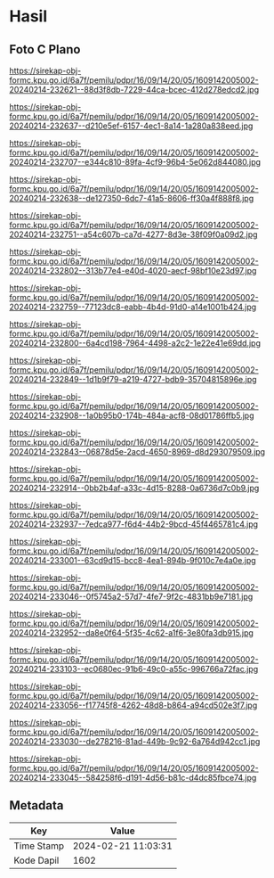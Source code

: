 # Hasil

## Foto C Plano

https://sirekap-obj-formc.kpu.go.id/6a7f/pemilu/pdpr/16/09/14/20/05/1609142005002-20240214-232621--88d3f8db-7229-44ca-bcec-412d278edcd2.jpg

https://sirekap-obj-formc.kpu.go.id/6a7f/pemilu/pdpr/16/09/14/20/05/1609142005002-20240214-232637--d210e5ef-6157-4ec1-8a14-1a280a838eed.jpg

https://sirekap-obj-formc.kpu.go.id/6a7f/pemilu/pdpr/16/09/14/20/05/1609142005002-20240214-232707--e344c810-89fa-4cf9-96b4-5e062d844080.jpg

https://sirekap-obj-formc.kpu.go.id/6a7f/pemilu/pdpr/16/09/14/20/05/1609142005002-20240214-232638--de127350-6dc7-41a5-8606-ff30a4f888f8.jpg

https://sirekap-obj-formc.kpu.go.id/6a7f/pemilu/pdpr/16/09/14/20/05/1609142005002-20240214-232751--a54c607b-ca7d-4277-8d3e-38f09f0a09d2.jpg

https://sirekap-obj-formc.kpu.go.id/6a7f/pemilu/pdpr/16/09/14/20/05/1609142005002-20240214-232802--313b77e4-e40d-4020-aecf-98bf10e23d97.jpg

https://sirekap-obj-formc.kpu.go.id/6a7f/pemilu/pdpr/16/09/14/20/05/1609142005002-20240214-232759--77123dc8-eabb-4b4d-91d0-a14e1001b424.jpg

https://sirekap-obj-formc.kpu.go.id/6a7f/pemilu/pdpr/16/09/14/20/05/1609142005002-20240214-232800--6a4cd198-7964-4498-a2c2-1e22e41e69dd.jpg

https://sirekap-obj-formc.kpu.go.id/6a7f/pemilu/pdpr/16/09/14/20/05/1609142005002-20240214-232849--1d1b9f79-a219-4727-bdb9-35704815896e.jpg

https://sirekap-obj-formc.kpu.go.id/6a7f/pemilu/pdpr/16/09/14/20/05/1609142005002-20240214-232908--1a0b95b0-174b-484a-acf8-08d01786ffb5.jpg

https://sirekap-obj-formc.kpu.go.id/6a7f/pemilu/pdpr/16/09/14/20/05/1609142005002-20240214-232843--06878d5e-2acd-4650-8969-d8d293079509.jpg

https://sirekap-obj-formc.kpu.go.id/6a7f/pemilu/pdpr/16/09/14/20/05/1609142005002-20240214-232914--0bb2b4af-a33c-4d15-8288-0a6736d7c0b9.jpg

https://sirekap-obj-formc.kpu.go.id/6a7f/pemilu/pdpr/16/09/14/20/05/1609142005002-20240214-232937--7edca977-f6d4-44b2-9bcd-45f4465781c4.jpg

https://sirekap-obj-formc.kpu.go.id/6a7f/pemilu/pdpr/16/09/14/20/05/1609142005002-20240214-233001--63cd9d15-bcc8-4ea1-894b-9f010c7e4a0e.jpg

https://sirekap-obj-formc.kpu.go.id/6a7f/pemilu/pdpr/16/09/14/20/05/1609142005002-20240214-233046--0f5745a2-57d7-4fe7-9f2c-4831bb9e7181.jpg

https://sirekap-obj-formc.kpu.go.id/6a7f/pemilu/pdpr/16/09/14/20/05/1609142005002-20240214-232952--da8e0f64-5f35-4c62-a1f6-3e80fa3db915.jpg

https://sirekap-obj-formc.kpu.go.id/6a7f/pemilu/pdpr/16/09/14/20/05/1609142005002-20240214-233103--ec0680ec-91b6-49c0-a55c-996766a72fac.jpg

https://sirekap-obj-formc.kpu.go.id/6a7f/pemilu/pdpr/16/09/14/20/05/1609142005002-20240214-233056--f17745f8-4262-48d8-b864-a94cd502e3f7.jpg

https://sirekap-obj-formc.kpu.go.id/6a7f/pemilu/pdpr/16/09/14/20/05/1609142005002-20240214-233030--de278216-81ad-449b-9c92-6a764d942cc1.jpg

https://sirekap-obj-formc.kpu.go.id/6a7f/pemilu/pdpr/16/09/14/20/05/1609142005002-20240214-233045--584258f6-d191-4d56-b81c-d4dc85fbce74.jpg


## Metadata

| Key        | Value               |
| ---------- | ------------------- |
| Time Stamp | 2024-02-21 11:03:31 |
| Kode Dapil | 1602                |



